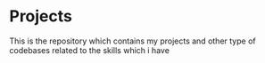# Projects
This is the repository which contains my projects and other type of codebases related to the skills which i have
